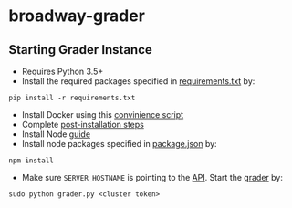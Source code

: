 # broadway-grader

## Starting Grader Instance
- Requires Python 3.5+
- Install the required packages specified in [requirements.txt](requirements.txt) by:
```shell
pip install -r requirements.txt
```
- Install Docker using this [convinience script](https://get.docker.com/)
- Complete [post-installation steps](https://docs.docker.com/install/linux/linux-postinstall/)
- Install Node [guide](https://www.digitalocean.com/community/tutorials/how-to-install-node-js-on-ubuntu-16-04)
- Install node packages specified in [package.json](package.json) by:
```shell
npm install
```
- Make sure `SERVER_HOSTNAME` is pointing to the [API](https://github.com/illinois-cs241/broadway-api). Start the [grader](grader.py) by:
```shell
sudo python grader.py <cluster token>
```
